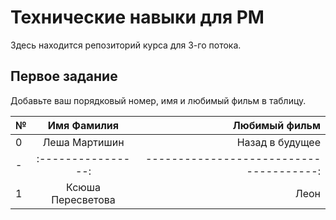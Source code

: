 # Технические навыки для PM
Здесь находится репозиторий курса для 3-го потока. 

## Первое задание

Добавьте ваш порядковый номер, имя и любимый фильм в таблицу.

| № | Имя Фамилия      | Любимый фильм                          |
| - |:----------------:| --------------------------------------:|
| 0 | Леша Мартишин    | Назад в будущее                        |
| - |:----------------:| --------------------------------------:|
| 1 | Ксюша Пересветова| Леон                                   |

